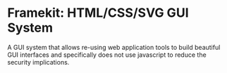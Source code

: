 # Framekit: HTML/CSS/SVG GUI System 
A GUI system that allows re-using web application tools to build beautiful GUI
interfaces and specifically does not use javascript to reduce the security
implications.
